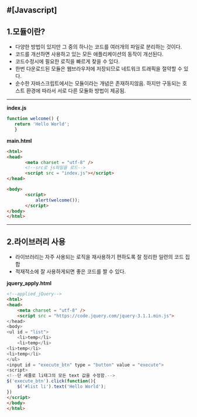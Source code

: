 #[Javascript]
---------------------------------
 ## 1.모듈이란?
 * 다양한 방법이 있지만 그 중의 하나는 코드를 여러개의 파일로 분리하는 것이다.
 * 코드를 개선하면 사용하고 있는 모든 애플리케이션의 동작이 개선된다.
 * 코드수정시에 필요한 로직을 빠르게 찾을 수 있다.
 * 한번 다운로드된 모듈은 웹브라우저에 저장되므로 네트워크 트래픽을 절약할 수 있다.
 * 순수한 자바스크립트에서는 모듈이라는 개념은 존재하지않음. 하지만 구동되는 호스트 환경에 따라서 서로 다른 모듈화 방법이 제공됨. 

---

 **index.js**
 
 ```javascript
 function welcome() {
 	return 'Hello World';
 	}
 ```
 
 **main.html**
 
 ```html
 <html>
 <head>
 		<meta charset = "utf-8" />
 		<!--src로 js파일을 로드-->
 		<script src = "index.js"></script>
 </head>
 
 <body>
 		<script>
 			alert(welcome());
 		</script>
 </body>
 </html>
 ```

---

## 2.라이브러리 사용
* 라이브러리는 자주 사용되는 로직을 재사용하기 편하도록 잘 정리한 일련의 코드 집합
* 적재적소에 잘 사용하게되면 좋은 코드를 짤 수 있다.

**jquery_apply.html**

```html
<!--applied_jQuery-->
<html>
<head>
	<meta charset = "utf-8" />
	<script src = "https://code.jquery.com/jquery-3.1.1.min.js">
</head>
<body>
<ul id = "list">
	<li>temp</li>
	<li>temp</li>
<li>temp</li>
<li>temp</li>
</ul>
<input id = "execute_btn" type = "button" value = "execute">
<script>
<!--단 세줄로 li태그의 모든 text 값을 수정함.-->
$('execute_btn').click(function(){
	$('#list li').text('Hello World');
})
</script>
</body>
</html>
```

